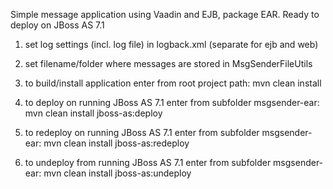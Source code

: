 Simple message application using Vaadin and EJB, package EAR.
Ready to deploy on JBoss AS 7.1

1) set log settings (incl. log file) in logback.xml (separate for ejb and web)

2) set filename/folder where messages are stored in MsgSenderFileUtils

3) to build/install application enter from root project path:
    mvn clean install
4) to deploy on running JBoss AS 7.1 enter from subfolder msgsender-ear:
    mvn clean install jboss-as:deploy
5) to redeploy on running JBoss AS 7.1 enter from subfolder msgsender-ear:
    mvn clean install jboss-as:redeploy
6) to undeploy from running JBoss AS 7.1 enter from subfolder msgsender-ear:
    mvn clean install jboss-as:undeploy